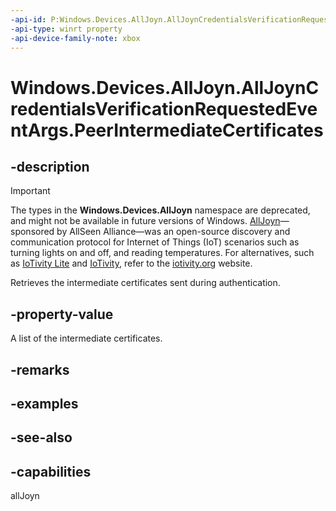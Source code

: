 ```yaml
---
-api-id: P:Windows.Devices.AllJoyn.AllJoynCredentialsVerificationRequestedEventArgs.PeerIntermediateCertificates
-api-type: winrt property
-api-device-family-note: xbox
---
```


<!-- Property syntax
public Windows.Foundation.Collections.IVectorView<Windows.Security.Cryptography.Certificates.Certificate> PeerIntermediateCertificates { get; }
-->

# Windows.Devices.AllJoyn.AllJoynCredentialsVerificationRequestedEventArgs.PeerIntermediateCertificates

## -description

> [!IMPORTANT]
> The types in the **Windows.Devices.AllJoyn** namespace are deprecated, and might not be available in future versions of Windows. [AllJoyn](https://openconnectivity.org/technology/reference-implementation/alljoyn/)&mdash;sponsored by AllSeen Alliance&mdash;was an open-source discovery and communication protocol for Internet of Things (IoT) scenarios such as turning lights on and off, and reading temperatures. For alternatives, such as [IoTivity Lite](https://github.com/iotivity/iotivity-lite) and [IoTivity](https://github.com/iotivity/iotivity), refer to the [iotivity.org](https://iotivity.org/) website.

Retrieves the intermediate certificates sent during authentication.

## -property-value
A list of the intermediate certificates.

## -remarks

## -examples

## -see-also


## -capabilities
allJoyn
